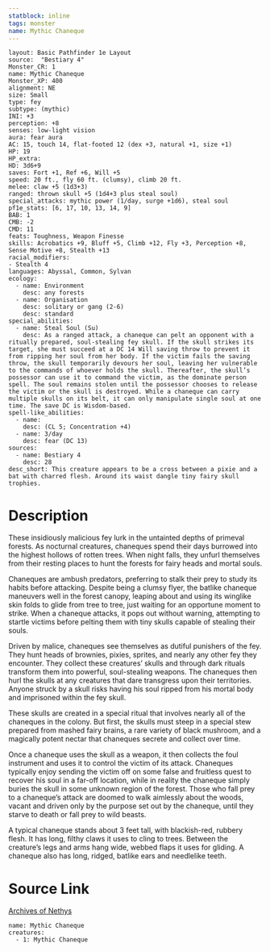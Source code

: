 ```yaml
---
statblock: inline
tags: monster
name: Mythic Chaneque
---
```

```statblock
layout: Basic Pathfinder 1e Layout
source:  "Bestiary 4"
Monster_CR: 1
name: Mythic Chaneque
Monster_XP: 400
alignment: NE
size: Small
type: fey
subtype: (mythic)
INI: +3
perception: +8
senses: low-light vision
aura: fear aura
AC: 15, touch 14, flat-footed 12 (dex +3, natural +1, size +1)
HP: 19
HP_extra: 
HD: 3d6+9
saves: Fort +1, Ref +6, Will +5
speed: 20 ft., fly 60 ft. (clumsy), climb 20 ft.
melee: claw +5 (1d3+3)
ranged: thrown skull +5 (1d4+3 plus steal soul)
special_attacks: mythic power (1/day, surge +1d6), steal soul
pf1e_stats: [6, 17, 10, 13, 14, 9]
BAB: 1
CMB: -2
CMD: 11
feats: Toughness, Weapon Finesse
skills: Acrobatics +9, Bluff +5, Climb +12, Fly +3, Perception +8, Sense Motive +8, Stealth +13
racial_modifiers:
- Stealth 4
languages: Abyssal, Common, Sylvan
ecology:
  - name: Environment
    desc: any forests
  - name: Organisation
    desc: solitary or gang (2-6)
    desc: standard
special_abilities:
  - name: Steal Soul (Su)
    desc: As a ranged attack, a chaneque can pelt an opponent with a ritually prepared, soul-stealing fey skull. If the skull strikes its target, she must succeed at a DC 14 Will saving throw to prevent it from ripping her soul from her body. If the victim fails the saving throw, the skull temporarily devours her soul, leaving her vulnerable to the commands of whoever holds the skull. Thereafter, the skull’s possessor can use it to command the victim, as the dominate person spell. The soul remains stolen until the possessor chooses to release the victim or the skull is destroyed. While a chaneque can carry multiple skulls on its belt, it can only manipulate single soul at one time. The save DC is Wisdom-based.
spell-like_abilities:
  - name:
    desc: (CL 5; Concentration +4)
  - name: 3/day
    desc: fear (DC 13)
sources:
  - name: Bestiary 4
    desc: 28
desc_short: This creature appears to be a cross between a pixie and a bat with charred flesh. Around its waist dangle tiny fairy skull trophies.
```
# Description
These insidiously malicious fey lurk in the untainted depths of primeval forests. As nocturnal creatures, chaneques spend their days burrowed into the highest hollows of rotten trees. When night falls, they unfurl themselves from their resting places to hunt the forests for fairy heads and mortal souls.

Chaneques are ambush predators, preferring to stalk their prey to study its habits before attacking. Despite being a clumsy flyer, the batlike chaneque maneuvers well in the forest canopy, leaping about and using its winglike skin folds to glide from tree to tree, just waiting for an opportune moment to strike. When a chaneque attacks, it pops out without warning, attempting to startle victims before pelting them with tiny skulls capable of stealing their souls.

Driven by malice, chaneques see themselves as dutiful punishers of the fey. They hunt heads of brownies, pixies, sprites, and nearly any other fey they encounter. They collect these creatures’ skulls and through dark rituals transform them into powerful, soul-stealing weapons. The chaneques then hurl the skulls at any creatures that dare transgress upon their territories. Anyone struck by a skull risks having his soul ripped from his mortal body and imprisoned within the fey skull.

These skulls are created in a special ritual that involves nearly all of the chaneques in the colony. But first, the skulls must steep in a special stew prepared from mashed fairy brains, a rare variety of black mushroom, and a magically potent nectar that chaneques secrete and collect over time.

Once a chaneque uses the skull as a weapon, it then collects the foul instrument and uses it to control the victim of its attack. Chaneques typically enjoy sending the victim off on some false and fruitless quest to recover his soul in a far-off location, while in reality the chaneque simply buries the skull in some unknown region of the forest. Those who fall prey to a chaneque’s attack are doomed to walk aimlessly about the woods, vacant and driven only by the purpose set out by the chaneque, until they starve to death or fall prey to wild beasts.

A typical chaneque stands about 3 feet tall, with blackish-red, rubbery flesh. It has long, filthy claws it uses to cling to trees. Between the creature’s legs and arms hang wide, webbed flaps it uses for gliding. A chaneque also has long, ridged, batlike ears and needlelike teeth.
# Source Link
[Archives of Nethys](https://aonprd.com/MythicMonsterDisplay.aspx?ItemName=Chaneque)
```encounter-table
name: Mythic Chaneque
creatures:
  - 1: Mythic Chaneque
```
